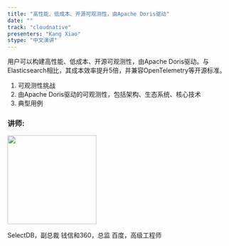 ```yaml
---
title: "高性能、低成本、开源可观测性，由Apache Doris驱动"
date: ""
track: "cloudnative"
presenters: "Kang Xiao"
stype: "中文演讲"
--- 
```


用户可以构建高性能、低成本、开源可观测性，由Apache Doris驱动。与Elasticsearch相比，其成本效率提升5倍，并兼容OpenTelemetry等开源标准。

1. 可观测性挑战
2. 由Apache Doris驱动的可观测性，包括架构、生态系统、核心技术
3. 典型用例

### 讲师:

<img src="https://sessionize.com/image/40fa-400o400o1-LJ32faVgD31ycD9L9S4w5G.png" width="200" /><br/>

SelectDB，副总裁
钱信和360，总监
百度，高级工程师